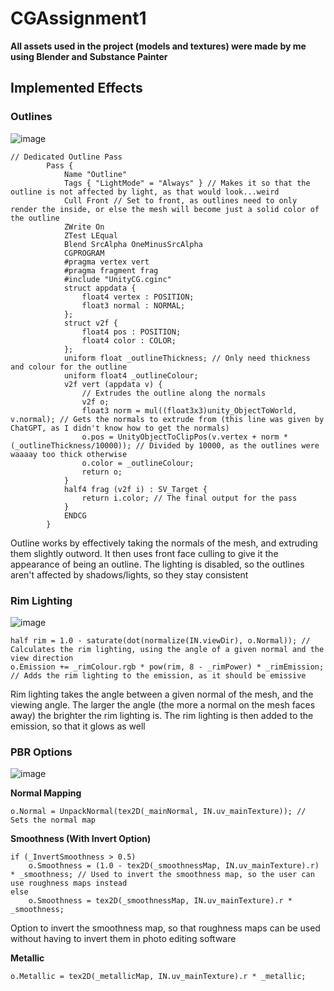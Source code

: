 # CGAssignment1
**All assets used in the project (models and textures) were made by me using Blender and Substance Painter**
## Implemented Effects
### Outlines
![image](https://github.com/user-attachments/assets/40578e95-9d47-4f5e-8d6e-e0d2a98df9d5)
```hlsl
// Dedicated Outline Pass
        Pass {
            Name "Outline"
            Tags { "LightMode" = "Always" } // Makes it so that the outline is not affected by light, as that would look...weird
            Cull Front // Set to front, as outlines need to only render the inside, or else the mesh will become just a solid color of the outline
            ZWrite On
            ZTest LEqual
            Blend SrcAlpha OneMinusSrcAlpha
            CGPROGRAM
            #pragma vertex vert
            #pragma fragment frag
            #include "UnityCG.cginc"
            struct appdata {
                float4 vertex : POSITION;
                float3 normal : NORMAL;
            };
            struct v2f {
                float4 pos : POSITION;
                float4 color : COLOR;
            };
            uniform float _outlineThickness; // Only need thickness and colour for the outline
            uniform float4 _outlineColour;
            v2f vert (appdata v) {
                // Extrudes the outline along the normals
                v2f o;
                float3 norm = mul((float3x3)unity_ObjectToWorld, v.normal); // Gets the normals to extrude from (this line was given by ChatGPT, as I didn't know how to get the normals)
                o.pos = UnityObjectToClipPos(v.vertex + norm * (_outlineThickness/10000)); // Divided by 10000, as the outlines were waaaay too thick otherwise
                o.color = _outlineColour;
                return o;
            }
            half4 frag (v2f i) : SV_Target {
                return i.color; // The final output for the pass
            }
            ENDCG
        }
```
Outline works by effectively taking the normals of the mesh, and extruding them slightly outword. It then uses front face culling to give it the appearance of being an outline. The lighting is disabled, so the outlines aren't affected by shadows/lights, so they stay consistent

### Rim Lighting
![image](https://github.com/user-attachments/assets/7177cb81-6587-4217-9a29-0f48a3d5ede9)
```hlsl
half rim = 1.0 - saturate(dot(normalize(IN.viewDir), o.Normal)); // Calculates the rim lighting, using the angle of a given normal and the view direction
o.Emission += _rimColour.rgb * pow(rim, 8 - _rimPower) * _rimEmission; // Adds the rim lighting to the emission, as it should be emissive
```
Rim lighting takes the angle between a given normal of the mesh, and the viewing angle. The larger the angle (the more a normal on the mesh faces away) the brighter the rim lighting is. The rim lighting is then added to the emission, so that it glows as well

### PBR Options
![image](https://github.com/user-attachments/assets/5fd81d53-09c0-4b49-af2f-7ad8a706a950)

**Normal Mapping**
```hlsl
o.Normal = UnpackNormal(tex2D(_mainNormal, IN.uv_mainTexture)); // Sets the normal map
```

**Smoothness (With Invert Option)**
```hlsl
if (_InvertSmoothness > 0.5)
    o.Smoothness = (1.0 - tex2D(_smoothnessMap, IN.uv_mainTexture).r) * _smoothness; // Used to invert the smoothness map, so the user can use roughness maps instead
else
    o.Smoothness = tex2D(_smoothnessMap, IN.uv_mainTexture).r * _smoothness;
```
Option to invert the smoothness map, so that roughness maps can be used without having to invert them in photo editing software

**Metallic**
```hlsl
o.Metallic = tex2D(_metallicMap, IN.uv_mainTexture).r * _metallic;
```
